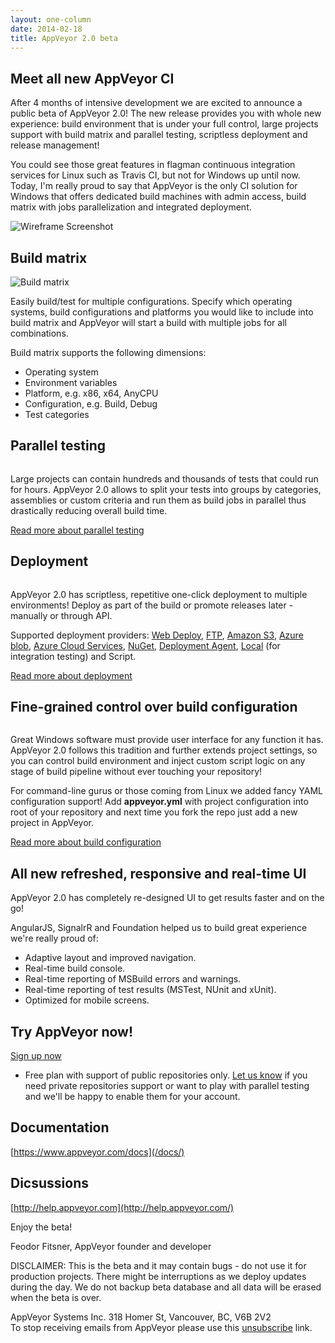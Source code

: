 ```yaml
---
layout: one-column
date: 2014-02-18
title: AppVeyor 2.0 beta
---
```


## Meet all new AppVeyor CI


After 4 months of intensive development we are excited to announce a public beta of AppVeyor 2.0!
The new release provides you with whole new experience: build environment that is under your full
control, large projects support with build matrix and parallel testing, scriptless deployment and
release management!

You could see those great features in flagman continuous integration services for Linux such as
Travis CI, but not for Windows up until now.
Today, I'm really proud to say that AppVeyor is the only CI solution for Windows that offers
dedicated build machines with admin access, build matrix with jobs parallelization and integrated
deployment.

<p class="text-center">
    <img src="/assets/images/newsletters/2014-02-18/appveyor-screenshot-wireframe.png" alt="Wireframe Screenshot">
</p>


## Build matrix

<img class="right" src="/assets/images/newsletters/2014-02-18/build-matrix.png" alt="Build matrix">

Easily build/test for multiple configurations. Specify which operating systems, build configurations and platforms you would like to include into build matrix and AppVeyor will start a build with multiple jobs for all combinations.

Build matrix supports the following dimensions:

* Operating system
* Environment variables
* Platform, e.g. x86, x64, AnyCPU
* Configuration, e.g. Build, Debug
* Test categories

## Parallel testing

<img class="left" src="/assets/images/newsletters/2014-02-18/parallel-testing.png" alt="">

Large projects can contain hundreds and thousands of tests that could run for hours. AppVeyor 2.0 allows to split your tests into groups by categories, assemblies or custom criteria and run them as build jobs in parallel thus drastically reducing overall build time.

[Read more about parallel testing](/docs/parallel-testing/)

<div class="clear-both"></div>


## Deployment

<img class="right" src="/assets/images/newsletters/2014-02-18/deploy.png" alt="">

AppVeyor 2.0 has scriptless, repetitive one-click deployment to multiple environments! Deploy as part of the build or promote releases later - manually or through API.

Supported deployment providers: <a href="/docs/deployment/web-deploy/">Web Deploy</a>, <a href="/docs/deployment/ftp/">FTP</a>, <a href="/docs/deployment/amazon-s3">Amazon S3</a>, <a href="/docs/deployment/azure-blob/">Azure blob</a>, <a href="/docs/deployment/azure-cloud-service/">Azure Cloud Services</a>, <a href="/docs/deployment/nuget/">NuGet</a>, <a href="/docs/deployment/agent/">Deployment Agent</a>, <a href="/docs/deployment/local/">Local</a> (for integration testing) and Script.

[Read more about deployment](/docs/deployment/)

<div class="clear-both"></div>


<h2 id="yaml">Fine-grained control over build configuration</h2>

<img class="left" src="/assets/images/newsletters/2014-02-18/yaml.png" alt="">

Great Windows software must provide user interface for any function it has. AppVeyor 2.0 follows this tradition and further extends project settings, so you can control build environment and inject custom script logic on any stage of build pipeline without ever touching your repository!

For command-line gurus or those coming from Linux we added fancy YAML configuration support! Add **appveyor.yml** with project configuration into root of your repository and next time you fork the repo just add a new project in AppVeyor.

[Read more about build configuration](/docs/build-configuration/)

<div class="clear-both"></div>


<h2 id="ui">All new refreshed, responsive and real-time UI</h2>

AppVeyor 2.0 has completely re-designed UI to get results faster and on the go!

AngularJS, SignalrR and Foundation helped us to build great experience we're really proud of:

* Adaptive layout and improved navigation.
* Real-time build console.
* Real-time reporting of MSBuild errors and warnings.
* Real-time reporting of test results (MSTest, NUnit and xUnit).
* Optimized for mobile screens.


## Try AppVeyor now!

<p>
    <a class="big-button" href="/pricing/">Sign up now</a>
</p>

* Free plan with support of public repositories only. [Let us know](mailto:team@appveyor.com) if you need private repositories support or want to play with parallel testing and we'll be happy to enable them for your account.


## Documentation

[https://www.appveyor.com/docs](/docs/)


## Dicsussions

[http://help.appveyor.com](http://help.appveyor.com/)

Enjoy the beta!

Feodor Fitsner,
AppVeyor founder and developer

<p class="gray">
    DISCLAIMER: This is the beta and it may contain bugs - do not use it for production projects.
    There might be interruptions as we deploy updates during the day.
    We do not backup beta database and all data will be erased when the beta is over.
</p>

<p class="gray">
    AppVeyor Systems Inc. 318 Homer St, Vancouver, BC, V6B 2V2<br />
    To stop receiving emails from AppVeyor please use this <a href="">unsubscribe</a> link.
</p>
